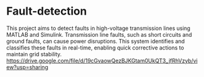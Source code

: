 # Fault-detection
This project aims to detect faults in high-voltage transmission lines using MATLAB and Simulink. Transmission line faults, such as short circuits and ground faults, can cause power disruptions. This system identifies and classifies these faults in real-time, enabling quick corrective actions to maintain grid stability.
https://drive.google.com/file/d/19cGvaowQezBJKGtam0UkQT3_jfRhVzyb/view?usp=sharing
